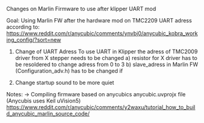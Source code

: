 Changes on Marlin Firmware to use after klipper UART mod

Goal:
Using Marlin FW after the hardware mod on TMC2209 UART adress according to:
https://www.reddit.com/r/anycubic/comments/ynvbj0/anycubic_kobra_working_config/?sort=new


1) Change of UART Adress
    To use UART in Klipper the adress of TMC2009 driver from X stepper needs to be changed
    a) resistor for X driver has to be resoldered to change adress from 0 to 3
    b) slave_adress in Marlin FW (Configuration_adv.h) has to be changed if

2) Change startup sound to be more quiet


Notes:
-> Compiling firmware based on anycubics anycubic.uvprojx file (Anycubis uses Keil uVision5)
    https://www.reddit.com/r/anycubic/comments/y2waxu/tutorial_how_to_build_anycubic_marlin_source_code/